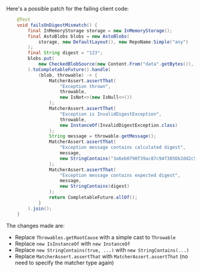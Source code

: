 Here's a possible patch for the failing client code:

```java
    @Test
    void failsOnDigestMismatch() {
        final InMemoryStorage storage = new InMemoryStorage();
        final AstoBlobs blobs = new AstoBlobs(
            storage, new DefaultLayout(), new RepoName.Simple("any")
        );
        final String digest = "123";
        blobs.put(
            new CheckedBlobSource(new Content.From("data".getBytes()), new Digest.Sha256(digest))
        ).toCompletableFuture().handle(
            (blob, throwable) -> {
                MatcherAssert.assertThat(
                    "Exception thrown",
                    throwable,
                    new IsNot<>(new IsNull<>())
                );
                MatcherAssert.assertThat(
                    "Exception is InvalidDigestException",
                    throwable,
                    new InstanceOf(InvalidDigestException.class)
                );
                String message = throwable.getMessage();
                MatcherAssert.assertThat(
                    "Exception message contains calculated digest",
                    message,
                    new StringContains("3a6eb0790f39ac87c94f3856b2dd2c5d110e6811602261a9a923d3bb23adc8b7")
                );
                MatcherAssert.assertThat(
                    "Exception message contains expected digest",
                    message,
                    new StringContains(digest)
                );
                return CompletableFuture.allOf();
            }
        ).join();
    }
```

The changes made are:

* Replace `Throwables.getRootCause` with a simple cast to `Throwable`
* Replace `new IsInstanceOf` with `new InstanceOf`
* Replace `new StringContains(true, ...)` with `new StringContains(...)`
* Replace `MatcherAssert.assertThat` with `MatcherAssert.assertThat` (no need to specify the matcher type again)